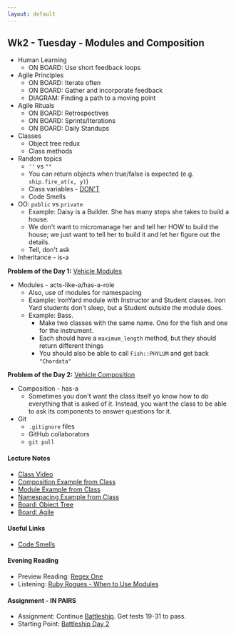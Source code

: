 ```yaml
---
layout: default
---
```


## Wk2 - Tuesday - Modules and Composition

* Human Learning
  * ON BOARD: Use short feedback loops
* Agile Principles
  * ON BOARD: Iterate often
  * ON BOARD: Gather and incorporate feedback
  * DIAGRAM: Finding a path to a moving point
* Agile Rituals
  * ON BOARD: Retrospectives
  * ON BOARD: Sprints/Iterations
  * ON BOARD: Daily Standups
* Classes
  * Object tree redux
  * Class methods
* Random topics
  * `''` vs `""`
  * You can return objects when true/false is expected (e.g. `ship.fire_at(x, y)`)
  * Class variables - [DON'T](http://blog.honeybadger.io/lexical-scoping-and-ruby-class-variables/)
  * Code Smells
* OO: `public` vs `private`
  * Example: Daisy is a Builder.  She has many steps she takes to build a house.
  * We don't want to micromanage her and tell her HOW to build the house; we just want to tell her to build it and let her figure out the details.
  * Tell, don't ask
* Inheritance - is-a

**Problem of the Day 1:** [Vehicle Modules](https://github.com/masonfmatthews/rails_assignments/tree/master/exercises/vehicle_modules)

* Modules - acts-like-a/has-a-role
  * Also, use of modules for namespacing
  * Example: IronYard module with Instructor and Student classes.  Iron Yard students don't sleep, but a Student outside the module does.
  * Example: Bass.
    * Make two classes with the same name.  One for the fish and one for the instrument.
    * Each should have a `maximum_length` method, but they should return different things
    * You should also be able to call `Fish::PHYLUM` and get back `"Chordata"`

**Problem of the Day 2:** [Vehicle Composition](https://github.com/masonfmatthews/rails_assignments/tree/master/exercises/vehicle_composition)

* Composition - has-a
  * Sometimes you don't want the class itself yo know how to do everything that is asked of it.  Instead, you want the class to be able to ask its components to answer questions for it.
* Git
  * `.gitignore` files
  * GitHub collaborators
  * `git pull`

#### Lecture Notes

* [Class Video](https://youtu.be/GNNAWEOF8-Q)
* [Composition Example from Class](car.rb)
* [Module Example from Class](vehicle.rb)
* [Namespacing Example from Class](bass.rb)
* [Board: Object Tree](http://tiyd-rails.s3.amazonaws.com/pictures/uploaded_files/000/000/006/original/ob2.9.16_2.JPG?1455036941)
* [Board: Agile](http://tiyd-rails.s3.amazonaws.com/pictures/uploaded_files/000/000/005/original/iterate2.9.16.JPG?1455036874)

#### Useful Links

* [Code Smells](http://us3.campaign-archive2.com/?u=1090565ccff48ac602d0a84b4&id=f7e471a9db&e=0f523bd725)

#### Evening Reading

* Preview Reading: [Regex One](http://regexone.com/)
* Listening: [Ruby Rogues - When to Use Modules](https://devchat.tv/ruby-rogues/022-rr-when-to-use-modules)

#### Assignment - IN PAIRS

* Assignment: Continue [Battleship](https://github.com/tiyd-rails-2016-01/battleship).  Get tests 19-31 to pass.
* Starting Point: [Battleship Day 2](https://github.com/tiyd-rails-2016-01/battleship_day_2)
<!-- * Feedback: [Battleship Day 2 Feedback](feedback) -->
